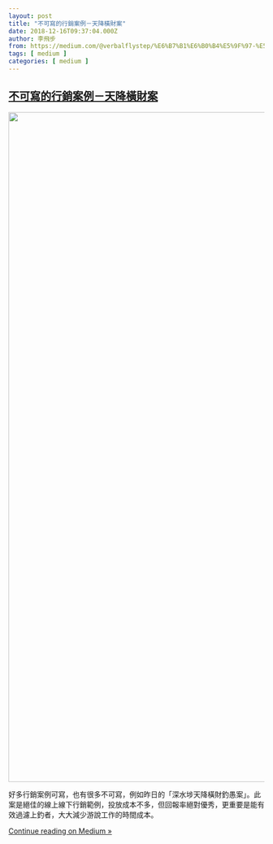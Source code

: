 ```yaml
---
layout: post
title: "不可寫的行銷案例－天降橫財案"
date: 2018-12-16T09:37:04.000Z
author: 李飛步
from: https://medium.com/@verbalflystep/%E6%B7%B1%E6%B0%B4%E5%9F%97-%E5%A4%A9%E9%99%8D%E6%A9%AB%E8%B2%A1-%E6%8E%9F%E9%8C%A2-%E7%8F%BE%E9%87%91-%E9%A3%AF%E7%A5%A8-ca0dae9a0c27?source=rss-7e0de79fece------2
tags: [ medium ]
categories: [ medium ]
---
```

<!--1544953024000-->
[不可寫的行銷案例－天降橫財案](https://medium.com/@verbalflystep/%E6%B7%B1%E6%B0%B4%E5%9F%97-%E5%A4%A9%E9%99%8D%E6%A9%AB%E8%B2%A1-%E6%8E%9F%E9%8C%A2-%E7%8F%BE%E9%87%91-%E9%A3%AF%E7%A5%A8-ca0dae9a0c27?source=rss-7e0de79fece------2)
------

<div>
<div class="medium-feed-item"><p class="medium-feed-image"><a href="https://medium.com/@verbalflystep/%E6%B7%B1%E6%B0%B4%E5%9F%97-%E5%A4%A9%E9%99%8D%E6%A9%AB%E8%B2%A1-%E6%8E%9F%E9%8C%A2-%E7%8F%BE%E9%87%91-%E9%A3%AF%E7%A5%A8-ca0dae9a0c27?source=rss-7e0de79fece------2"><img src="https://cdn-images-1.medium.com/max/1318/1*AysGexlnYGCgxGMkTbFxUA.png" width="1318"></a></p><p class="medium-feed-snippet">&#x597D;&#x591A;&#x884C;&#x92B7;&#x6848;&#x4F8B;&#x53EF;&#x5BEB;&#xFF0C;&#x4E5F;&#x6709;&#x5F88;&#x591A;&#x4E0D;&#x53EF;&#x5BEB;&#xFF0C;&#x4F8B;&#x5982;&#x6628;&#x65E5;&#x7684;&#x300C;&#x6DF1;&#x6C34;&#x57D7;&#x5929;&#x964D;&#x6A6B;&#x8CA1;&#x91E3;&#x611A;&#x6848;&#x300D;&#x3002;&#x6B64;&#x6848;&#x662F;&#x7D55;&#x4F73;&#x7684;&#x7DDA;&#x4E0A;&#x7DDA;&#x4E0B;&#x884C;&#x92B7;&#x7BC4;&#x4F8B;&#xFF0C;&#x6295;&#x653E;&#x6210;&#x672C;&#x4E0D;&#x591A;&#xFF0C;&#x4F46;&#x56DE;&#x5831;&#x7387;&#x7D55;&#x5C0D;&#x512A;&#x79C0;&#xFF0C;&#x66F4;&#x91CD;&#x8981;&#x662F;&#x80FD;&#x6709;&#x6548;&#x904E;&#x6FFE;&#x4E0A;&#x91E3;&#x8005;&#xFF0C;&#x5927;&#x5927;&#x6E1B;&#x5C11;&#x6E38;&#x8AAA;&#x5DE5;&#x4F5C;&#x7684;&#x6642;&#x9593;&#x6210;&#x672C;&#x3002;</p><p class="medium-feed-link"><a href="https://medium.com/@verbalflystep/%E6%B7%B1%E6%B0%B4%E5%9F%97-%E5%A4%A9%E9%99%8D%E6%A9%AB%E8%B2%A1-%E6%8E%9F%E9%8C%A2-%E7%8F%BE%E9%87%91-%E9%A3%AF%E7%A5%A8-ca0dae9a0c27?source=rss-7e0de79fece------2">Continue reading on Medium »</a></p></div>
</div>
